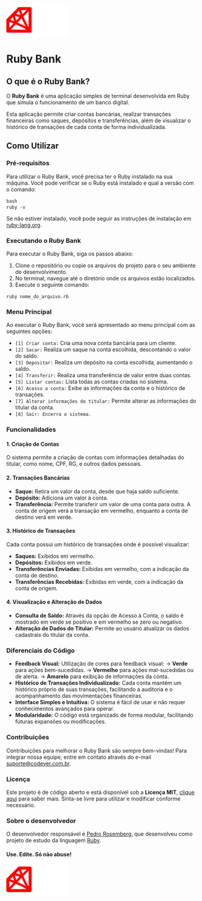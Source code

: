 ![Ruby Bank](https://github.com/pedrorosemberg/RubyBank/blob/main/rubybank.png)

# Ruby Bank

## O que é o Ruby Bank?

O **Ruby Bank** é uma aplicação simples de terminal desenvolvida em Ruby que simula o funcionamento de um banco digital. 

Esta aplicação permite criar contas bancárias, realizar transações financeiras como saques, depósitos e transferências, além de visualizar o histórico de transações de cada conta de forma individualizada.

## Como Utilizar

### Pré-requisitos

Para utilizar o Ruby Bank, você precisa ter o Ruby instalado na sua máquina. Você pode verificar se o Ruby está instalado e qual a versão com o comando:

```
bash
ruby -v
```
Se não estiver instalado, você pode seguir as instruções de instalação em [ruby-lang.org](https://ruby-lang.org).

### Executando o Ruby Bank

Para executar o Ruby Bank, siga os passos abaixo:
1. Clone o repositório ou copie os arquivos do projeto para o seu ambiente de desenvolvimento.
2. No terminal, navegue até o diretório onde os arquivos estão localizados.
3. Execute o seguinte comando:

```
ruby nome_do_arquivo.rb
```

### Menu Principal

Ao executar o Ruby Bank, você será apresentado ao menu principal com as seguintes opções:

- `[1] Criar conta:` Cria uma nova conta bancária para um cliente.
- `[2] Sacar:` Realiza um saque na conta escolhida, descontando o valor do saldo.
- `[3] Depositar:` Realiza um depósito na conta escolhida, aumentando o saldo.
- `[4] Transferir:` Realiza uma transferência de valor entre duas contas.
- `[5] Listar contas:` Lista todas as contas criadas no sistema.
- `[6] Acesso a conta:` Exibe as informações da conta e o histórico de transações.
- `[7] Alterar informações do titular:` Permite alterar as informações do titular da conta.
- `[8] Sair: Encerra o sistema.`

### Funcionalidades

#### 1. Criação de Contas

O sistema permite a criação de contas com informações detalhadas do titular, como nome, CPF, RG, e outros dados pessoais.

#### 2. Transações Bancárias

- **Saque:** Retira um valor da conta, desde que haja saldo suficiente.
- **Depósito:** Adiciona um valor à conta.
- **Transferência:** Permite transferir um valor de uma conta para outra. A conta de origem verá a transação em vermelho, enquanto a conta de destino verá em verde.

#### 3. Histórico de Transações

Cada conta possui um histórico de transações onde é possível visualizar:

- **Saques:** Exibidos em vermelho.
- **Depósitos:** Exibidos em verde.
- **Transferências Enviadas:** Exibidas em vermelho, com a indicação da conta de destino.
- **Transferências Recebidas:** Exibidas em verde, com a indicação da conta de origem.

#### 4. Visualização e Alteração de Dados

- **Consulta de Saldo:** Através da opção de Acesso à Conta, o saldo é mostrado em verde se positivo e em vermelho se zero ou negativo.
- **Alteração de Dados do Titular:** Permite ao usuário atualizar os dados cadastrais do titular da conta.

### Diferenciais do Código

- **Feedback Visual:** Utilização de cores para feedback visual:
-> **Verde** para ações bem-sucedidas.
-> **Vermelho** para ações mal-sucedidas ou de alerta.
-> **Amarelo** para exibição de informações da conta.
- **Histórico de Transações Individualizado:** Cada conta mantém um histórico próprio de suas transações, facilitando a auditoria e o acompanhamento das movimentações financeiras.
- **Interface Simples e Intuitiva:** O sistema é fácil de usar e não requer conhecimentos avançados para operar.
- **Modularidade:** O código está organizado de forma modular, facilitando futuras expansões ou modificações.

### Contribuições
Contribuições para melhorar o Ruby Bank são sempre bem-vindas! 
Para integrar nossa equipe, entre em contato através do e-mail suporte@codever.com.br.

### Licença
Este projeto é de código aberto e está disponível sob a **Licença MIT**, [clique aqui](LICENSA "Ver 'Licensa MIT' by Codever") para saber mais.
Sinta-se livre para utilizar e modificar conforme necessário.

### Sobre o desenvolvedor

O desenvolvedor responsável é [Pedro Rosemberg](https://www.pedrorosemberg.com "Mercadólogo e Desenvolvedor"), que desenvolveu como projeto de estudo da linguagem [Ruby](https://www.ruby-lang.org/pt/downloads/ "A linguagem 'amiga' do programador.").

#### Use. Edite. Só não abuse!
![Ruby Bank](https://github.com/pedrorosemberg/RubyBank/blob/main/rubybank.png)